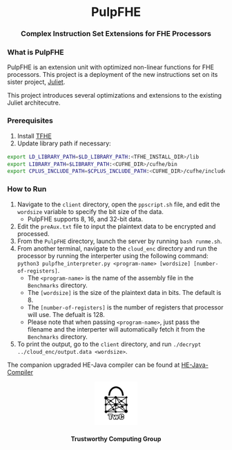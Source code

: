 <h1 align="center">PulpFHE </h1>
<h3 align="center">Complex Instruction Set Extensions for FHE Processors</h3>

### What is PulpFHE
PulpFHE is an extension unit with optimized non-linear functions for FHE processors. This project is a deployment of the new instructions set on its sister project, [Juliet](https://github.com/TrustworthyComputing/Juliet).

This project introduces several optimizations and extensions to the existing Juliet architecutre.


### Prerequisites 
1. Install [TFHE](https://github.com/tfhe/tfhe) 
2. Update library path if necessary:
```bash
export LD_LIBRARY_PATH=$LD_LIBRARY_PATH:<TFHE_INSTALL_DIR>/lib
export LIBRARY_PATH=$LIBRARY_PATH:<CUFHE_DIR>/cufhe/bin
export CPLUS_INCLUDE_PATH=$CPLUS_INCLUDE_PATH:<CUFHE_DIR>/cufhe/include
```
### How to Run
1. Navigate to the ``client`` directory, open the ``ppscript.sh`` file, and edit the ``wordsize`` variable to specify the bit size of the data.
     * PulpFHE supports 8, 16, and 32-bit data.
2. Edit the ``preAux.txt`` file to input the plaintext data to be encrypted and processed.
3. From the ``PulpFHE`` directory, launch the server by running ``bash runme.sh``.
4. From another terminal, navigate to the ``cloud_enc`` directory and run the processor by running the interperter using the following command: 
``python3 pulpfhe_interpreter.py <program-name> [wordsize] [number-of-registers]``.
   * The ``<program-name>`` is the name of the assembly file in the ``Benchmarks`` directory.
   * The ``[wordsize]`` is the size of the plaintext data in bits. The default is 8.
   * The ``[number-of-registers]`` is the number of registers that processor will use. The defualt is 128.
   * Please note that when passing ``<program-name>``, just pass the filename and the interperter will automatically fetch it from the ``Benchmarks`` directory.
5. To print the output, go to the ``client`` directory, and run ``./decrypt ../cloud_enc/output.data <wordsize>``.

The companion upgraded HE-Java compiler can be found at [HE-Java-Compiler](https://github.com/OmarAlmighty/HEJava-compiler/tree/master)


<p align="center">
    <img src="./logos/twc.png" height="20%" width="20%">
</p>
<h4 align="center">Trustworthy Computing Group</h4>
